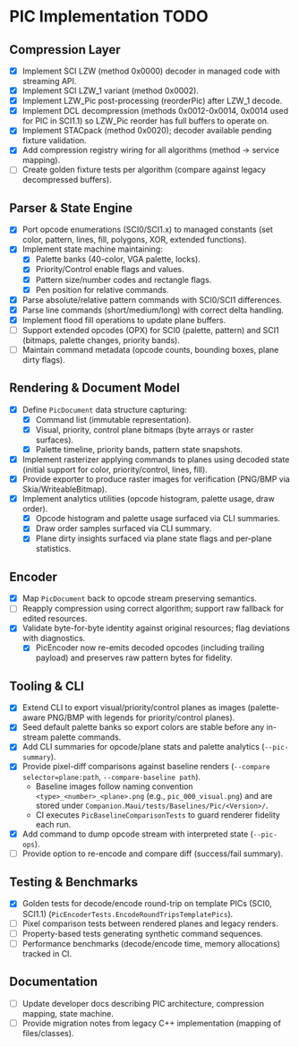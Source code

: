 # PIC Implementation TODO

## Compression Layer
- [x] Implement SCI LZW (method 0x0000) decoder in managed code with streaming API.
- [x] Implement SCI LZW_1 variant (method 0x0002).
- [x] Implement LZW_Pic post-processing (reorderPic) after LZW_1 decode.
- [x] Implement DCL decompression (methods 0x0012-0x0014, 0x0014 used for PIC in SCI1.1) so LZW_Pic reorder has full buffers to operate on.
- [x] Implement STACpack (method 0x0020); decoder available pending fixture validation.
- [x] Add compression registry wiring for all algorithms (method → service mapping).
- [ ] Create golden fixture tests per algorithm (compare against legacy decompressed buffers).

## Parser & State Engine
- [x] Port opcode enumerations (SCI0/SCI1.x) to managed constants (set color, pattern, lines, fill, polygons, XOR, extended functions).
- [x] Implement state machine maintaining:
  - [x] Palette banks (40-color, VGA palette, locks).
  - [x] Priority/Control enable flags and values.
  - [x] Pattern size/number codes and rectangle flags.
  - [x] Pen position for relative commands.
- [x] Parse absolute/relative pattern commands with SCI0/SCI1 differences.
- [x] Parse line commands (short/medium/long) with correct delta handling.
- [x] Implement flood fill operations to update plane buffers.
- [ ] Support extended opcodes (OPX) for SCI0 (palette, pattern) and SCI1 (bitmaps, palette changes, priority bands).
- [ ] Maintain command metadata (opcode counts, bounding boxes, plane dirty flags).

## Rendering & Document Model
- [x] Define `PicDocument` data structure capturing:
  - [x] Command list (immutable representation).
  - [x] Visual, priority, control plane bitmaps (byte arrays or raster surfaces).
  - [x] Palette timeline, priority bands, pattern state snapshots.
- [x] Implement rasterizer applying commands to planes using decoded state (initial support for color, priority/control, lines, fill).
- [x] Provide exporter to produce raster images for verification (PNG/BMP via Skia/WriteableBitmap).
- [x] Implement analytics utilities (opcode histogram, palette usage, draw order).
  - [x] Opcode histogram and palette usage surfaced via CLI summaries.
  - [x] Draw order samples surfaced via CLI summary.
  - [x] Plane dirty insights surfaced via plane state flags and per-plane statistics.

## Encoder
- [x] Map `PicDocument` back to opcode stream preserving semantics.
- [ ] Reapply compression using correct algorithm; support raw fallback for edited resources.
- [x] Validate byte-for-byte identity against original resources; flag deviations with diagnostics.
  - [x] PicEncoder now re-emits decoded opcodes (including trailing payload) and preserves raw pattern bytes for fidelity.

## Tooling & CLI
- [x] Extend CLI to export visual/priority/control planes as images (palette-aware PNG/BMP with legends for priority/control planes).
- [x] Seed default palette banks so export colors are stable before any in-stream palette commands.
- [x] Add CLI summaries for opcode/plane stats and palette analytics (`--pic-summary`).
- [x] Provide pixel-diff comparisons against baseline renders (`--compare selector=plane:path`, `--compare-baseline path`).
  - Baseline images follow naming convention `<type>_<number>_<plane>.png` (e.g., `pic_000_visual.png`) and are stored under `Companion.Maui/tests/Baselines/Pic/<Version>/`.
  - CI executes `PicBaselineComparisonTests` to guard renderer fidelity each run.
- [x] Add command to dump opcode stream with interpreted state (`--pic-ops`).
- [ ] Provide option to re-encode and compare diff (success/fail summary).

## Testing & Benchmarks
- [x] Golden tests for decode/encode round-trip on template PICs (SCI0, SCI1.1) (`PicEncoderTests.EncodeRoundTripsTemplatePics`).
- [ ] Pixel comparison tests between rendered planes and legacy renders.
- [ ] Property-based tests generating synthetic command sequences.
- [ ] Performance benchmarks (decode/encode time, memory allocations) tracked in CI.

## Documentation
- [ ] Update developer docs describing PIC architecture, compression mapping, state machine.
- [ ] Provide migration notes from legacy C++ implementation (mapping of files/classes).
